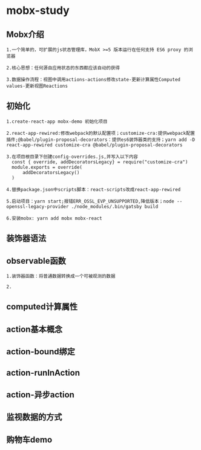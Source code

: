 # mobx-study
## Mobx介绍
    1.一个简单的，可扩展的js状态管理库，MobX >=5 版本运行在任何支持 ES6 proxy 的浏览器

    2.核心思想：任何源自应用状态的东西都应该自动的获得

    3.数据操作流程：视图中调用actions-actions修改state-更新计算属性Computed values-更新视图Reactions
## 初始化
    1.create-react-app mobx-demo 初始化项目

    2.react-app-rewired:修改webpack的默认配置项；customize-cra:提供webpack配置插件;@babel/plugin-proposal-decorators：提供es6装饰器类的支持；yarn add -D react-app-rewired customize-cra @babel/plugin-proposal-decorators

    3.在项目根目录下创建config-overrides.js,并写入以下内容
      const { override, addDecoratorsLegacy} = require("customize-cra")
      module.exports = override(
          addDecoratorsLegacy()
      )
    
    4.替换package.json中scripts脚本：react-scripts改成react-app-rewired

    5.启动项目：yarn start;报错ERR_OSSL_EVP_UNSUPPORTED,降低版本；node --openssl-legacy-provider ./node_modules/.bin/gatsby build

    6.安装mobx: yarn add mobx mobx-react
## 装饰器语法
## observable函数
    1.装饰器函数：将普通数据转换成一个可被观测的数据

    2.
## computed计算属性
## action基本概念
## action-bound绑定
## action-runInAction
## action-异步action
## 监视数据的方式
## 购物车demo
